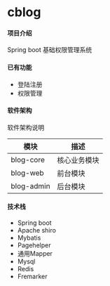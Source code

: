 # cblog

#### 项目介绍
Spring boot 基础权限管理系统


#### 已有功能
- 登陆注册
- 权限管理

#### 软件架构
软件架构说明

模块| 描述
--|--
blog-core | 核心业务模块
blog-web | 前台模块
blog-admin|后台模块

#### 技术栈
- Spring boot
- Apache shiro
- Mybatis
- Pagehelper
- 通用Mapper
- Mysql
- Redis
- Fremarker
